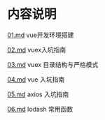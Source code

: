 # 内容说明
[01.md](01.md) vue开发环境搭建

[02.md](02.md) vuex入坑指南

[03.md](03.md) vuex 目录结构与严格模式

[04.md](04.md) vue 入坑指南

[05.md](05.md) axios 入坑指南

[06.md](06.md) lodash 常用函数
